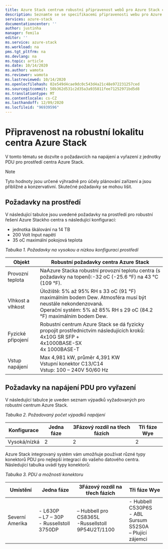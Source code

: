 ```yaml
---
title: Azure Stack centrum robustní připravenost webů pro Azure Stack centra | Microsoft Docs
description: Seznamte se se specifikacemi připravenosti webu pro Azure Stackho centra.
services: azure-stack
documentationcenter: ''
author: justinha
manager: femila
editor: ''
ms.service: azure-stack
ms.workload: na
pms.tgt_pltfrm: na
ms.devlang: na
ms.topic: article
ms.date: 10/14/2020
ms.author: wamota
ms.reviewer: wamota
ms.lastreviewed: 10/14/2020
ms.openlocfilehash: 02e549d4cae9dc0c543d4a21c48e972231257ced
ms.sourcegitcommit: 50b362d531c2d35a3a935811fee71252971bd5d8
ms.translationtype: MT
ms.contentlocale: cs-CZ
ms.lasthandoff: 12/09/2020
ms.locfileid: "96939596"
---
```

# <a name="azure-stack-hub-ruggedized-site-readiness"></a>Připravenost na robustní lokalitu centra Azure Stack

V tomto tématu se dozvíte o požadavcích na napájení a vyřazení z jednotky PDU pro prostředí centra Azure Stack. 

>[!NOTE]
>Tyto hodnoty jsou určené výhradně pro účely plánování zařízení a jsou přibližné a konzervativní. Skutečné požadavky se mohou lišit.

## <a name="environmental-requirements"></a>Požadavky na prostředí

V následující tabulce jsou uvedené požadavky na prostředí pro robustní řešení Azure Stackho centra s následující konfigurací:

- jednotka škálování na 14 TB
- 200 Volt Input napětí
- 35 oC maximální pokojová teplota

*Tabulka 1. Požadavky na vysokou a nízkou konfiguraci prostředí*

| Objekt                         | Robustní požadavky centra Azure Stack               |
|--------------------------------|--------------------------------|
|Provozní teplota           | NaAzure Stacka robustní provozní teplotu centra (s požadavky na topení):-32 oC (-25.6 °F) na 43 °C (109 °F).    |
|Vlhkost a vlhkost           | Úložiště: 5% až 95% RH s 33 oC (91 °F) maximálním bodem Dew. Atmosféra musí být neustále nekondenzovaná. <br> Operační systém: 5% až 85% RH s 29 oC (84.2 °F) maximálním bodem Dew.
|Fyzické připojení           | Robustní centrum Azure Stack se dá fyzicky propojit prostřednictvím následujících kroků: <br>4x10G SR SFP + <br>4x1000BASE-SX <br>4x 1000BASE-T
|Vstup napájení                     | Max 4,981 kW, průměr 4,391 KW<br> Vstupní konektor C13/C14<br> Vstup: 100 – 240V 50/60 Hz

## <a name="pdu-power-drop-requirements"></a>Požadavky na napájení PDU pro vyřazení

V následující tabulce je uveden seznam výpadků vyžadovaných pro robustní centrum Azure Stack.

*Tabulka 2. Požadovaný počet výpadků napájení*

| Konfigurace  | Jedna fáze  | 3Fázový rozdíl na třech fázích |Tři fáze Wye |
|----------------|---------------|-------------------|----------------|
|Vysoká/nízká        | 2             | 2                 | 2              |

Azure Stack integrovaný systém vám umožňuje používat různé typy konektorů PDU pro nejlepší integraci do vašeho datového centra. Následující tabulka uvádí typy konektorů:

*Tabulka 3. PDU a možnosti konektoru*

| Umístění     | Jedna fáze                                | 3Fázový rozdíl na třech fázích                                   | Tři fáze Wye                                        |
|--------------|---------------------------------------------|-----------------------------------------------------|-----------------------------------------------------------|
|Severní Amerika |- L630P<br>– L7 – 30P<br>- Russellstoll 3750DP |– Hubbell pro CS8365L<br>-Russellstoll 9P54U2T/1100 |- Hubbell C530P6S<br>- ABL Sursum S52S0A<br>– Plující zájemci |


